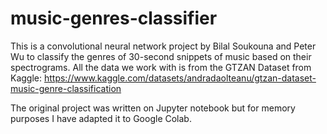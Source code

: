 # music-genres-classifier

This is a convolutional neural network project by Bilal Soukouna and Peter Wu to classify the genres of 30-second snippets of music based on their spectrograms. All the data we work with is from the GTZAN Dataset from Kaggle: https://www.kaggle.com/datasets/andradaolteanu/gtzan-dataset-music-genre-classification

The original project was written on Jupyter notebook but for memory purposes I have adapted it to Google Colab. 
